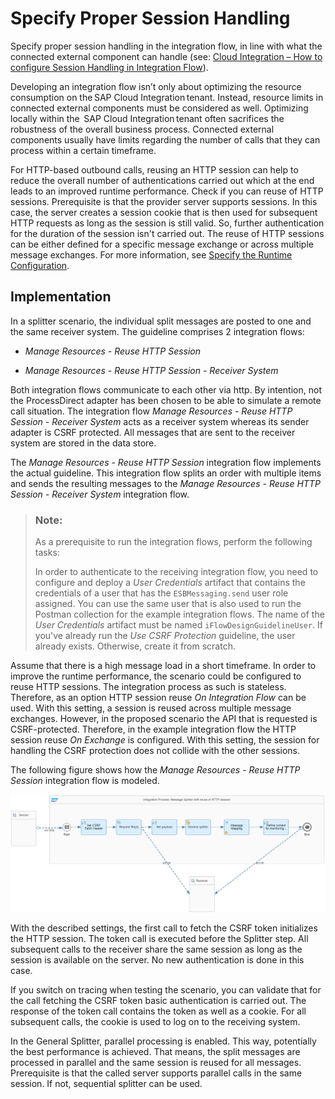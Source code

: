 <!-- loio06a28e08177d45619a6bdee8fd180666 -->

# Specify Proper Session Handling

Specify proper session handling in the integration flow, in line with what the connected external component can handle \(see: [Cloud Integration – How to configure Session Handling in Integration Flow](https://blogs.sap.com/2017/07/17/cloud-integration-how-to-configure-session-handling-in-integration-flow/)\).

Developing an integration flow isn’t only about optimizing the resource consumption on the SAP Cloud Integration tenant. Instead, resource limits in connected external components must be considered as well. Optimizing locally within the  SAP Cloud Integration tenant often sacrifices the robustness of the overall business process. Connected external components usually have limits regarding the number of calls that they can process within a certain timeframe.

For HTTP-based outbound calls, reusing an HTTP session can help to reduce the overall number of authentications carried out which at the end leads to an improved runtime performance. Check if you can reuse of HTTP sessions. Prerequisite is that the provider server supports sessions. In this case, the server creates a session cookie that is then used for subsequent HTTP requests as long as the session is still valid. So, further authentication for the duration of the session isn't carried out. The reuse of HTTP sessions can be either defined for a specific message exchange or across multiple message exchanges. For more information, see [Specify the Runtime Configuration](specify-the-runtime-configuration-0c1c96e.md).



<a name="loio06a28e08177d45619a6bdee8fd180666__section_zkm_ykw_ljb"/>

## Implementation

In a splitter scenario, the individual split messages are posted to one and the same receiver system. The guideline comprises 2 integration flows:

-   *Manage Resources - Reuse HTTP Session* 

-   *Manage Resources - Reuse HTTP Session - Receiver System* 


Both integration flows communicate to each other via http. By intention, not the ProcessDirect adapter has been chosen to be able to simulate a remote call situation. The integration flow *Manage Resources - Reuse HTTP Session - Receiver System* acts as a receiver system whereas its sender adapter is CSRF protected. All messages that are sent to the receiver system are stored in the data store.

The *Manage Resources - Reuse HTTP Session* integration flow implements the actual guideline. This integration flow splits an order with multiple items and sends the resulting messages to the *Manage Resources - Reuse HTTP Session - Receiver System* integration flow.

> ### Note:  
> As a prerequisite to run the integration flows, perform the following tasks:
> 
> In order to authenticate to the receiving integration flow, you need to configure and deploy a *User Credentials* artifact that contains the credentials of a user that has the `ESBMessaging.send` user role assigned. You can use the same user that is also used to run the Postman collection for the example integration flows. The name of the *User Credentials* artifact must be named `iFlowDesignGuidelineUser`. If you've already run the *Use CSRF Protection* guideline, the user already exists. Otherwise, create it from scratch.

Assume that there is a high message load in a short timeframe. In order to improve the runtime performance, the scenario could be configured to reuse HTTP sessions. The integration process as such is stateless. Therefore, as an option HTTP session reuse *On Integration Flow* can be used. With this setting, a session is reused across multiple message exchanges. However, in the proposed scenario the API that is requested is CSRF-protected. Therefore, in the example integration flow the HTTP session reuse *On Exchange* is configured. With this setting, the session for handling the CSRF protection does not collide with the other sessions.

The following figure shows how the *Manage Resources - Reuse HTTP Session* integration flow is modeled.

![](images/HTTP_Session_Reuse_5b99465.png)

With the described settings, the first call to fetch the CSRF token initializes the HTTP session. The token call is executed before the Splitter step. All subsequent calls to the receiver share the same session as long as the session is available on the server. No new authentication is done in this case.

If you switch on tracing when testing the scenario, you can validate that for the call fetching the CSRF token basic authentication is carried out. The response of the token call contains the token as well as a cookie. For all subsequent calls, the cookie is used to log on to the receiving system.

In the General Splitter, parallel processing is enabled. This way, potentially the best performance is achieved. That means, the split messages are processed in parallel and the same session is reused for all messages. Prerequisite is that the called server supports parallel calls in the same session. If not, sequential splitter can be used.


